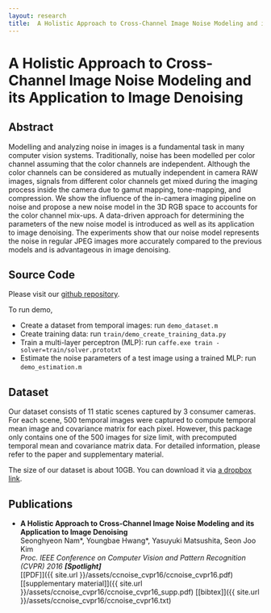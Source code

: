 ```yaml
---
layout: research
title:  A Holistic Approach to Cross-Channel Image Noise Modeling and its Application to Image Denoising
---
```


A Holistic Approach to Cross-Channel Image Noise Modeling and its Application to Image Denoising
================================

Abstract
-------------------------

Modelling and analyzing noise in images is a fundamental task in many computer vision systems. Traditionally, noise has been modelled per color channel assuming that the color channels are independent. Although the color channels can be considered as mutually independent in camera RAW images, signals from different color channels get mixed during the imaging process inside the camera due to gamut mapping, tone-mapping, and compression. We show the influence of the in-camera imaging pipeline on noise and propose a new noise model in the 3D RGB space to accounts for the color channel mix-ups. A data-driven approach for determining the parameters of the new noise model is introduced as well as its application to image denoising. The experiments show that our noise model represents the noise in regular JPEG images more accurately compared to the previous models and is advantageous in image denoising.


Source Code
---------------
Please visit our [github repository](https://github.com/woozzu/ccnoise).

To run demo,
* Create a dataset from temporal images: run `demo_dataset.m`
* Create training data: run `train/demo_create_training_data.py`
* Train a multi-layer perceptron (MLP): run `caffe.exe train -solver=train/solver.prototxt`
* Estimate the noise parameters of a test image using a trained MLP: run `demo_estimation.m`


Dataset
------------------------  
Our dataset consists of 11 static scenes captured by 3 consumer cameras. For each scene, 500 temporal images were captured to compute temporal mean image and covariance matrix for each pixel. However, this package only contains one of the 500 images for size limit, with precomputed temporal mean and covariance matrix data. For detailed information, please refer to the paper and supplementary material.

The size of our dataset is about 10GB. You can download it via [a dropbox link](https://www.dropbox.com/s/24kds7c436i5i11/real_image_noise_dataset.zip?dl=0).


Publications
------------

* **A Holistic Approach to Cross-Channel Image Noise Modeling and its Application to Image Denoising**<br />
Seonghyeon Nam\*, Youngbae Hwang\*, Yasuyuki Matsushita, Seon Joo Kim<br />
*Proc. IEEE Conference on Computer Vision and Pattern Recognition (CVPR) 2016 **[Spotlight]***<br />
[\[PDF\]]({{ site.url }}/assets/ccnoise_cvpr16/ccnoise_cvpr16.pdf) [\[supplementary material\]]({{ site.url }}/assets/ccnoise_cvpr16/ccnoise_cvpr16_supp.pdf) [\[bibtex\]]({{ site.url }}/assets/ccnoise_cvpr16/ccnoise_cvpr16.txt)